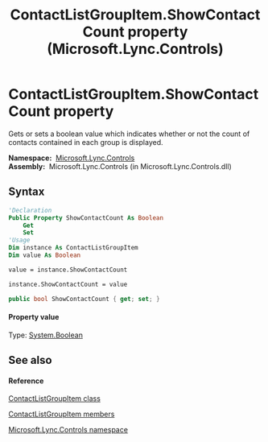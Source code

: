 ﻿---
title: ContactListGroupItem.ShowContactCount property  (Microsoft.Lync.Controls)
TOCTitle: 'ShowContactCount property '
ms:assetid: P:Microsoft.Lync.Controls.ContactListGroupItem.ShowContactCount_DI_3_UC_OCS14MrefLyncWPF
ms:mtpsurl: https://msdn.microsoft.com/en-us/library/microsoft.lync.controls.contactlistgroupitem.showcontactcount_di_3_uc_ocs14mreflyncwpf(v=office.15)
ms:contentKeyID: 48602031
ms.date: 07/28/2014
mtps_version: v=office.15
f1_keywords:
- Microsoft.Lync.Controls.ContactListGroupItem.ShowContactCount
dev_langs:
- CSharp
- JScript
- VB
- other
---

# ContactListGroupItem.ShowContactCount property

Gets or sets a boolean value which indicates whether or not the count of contacts contained in each group is displayed.

**Namespace:**  [Microsoft.Lync.Controls](microsoft-lync-controls-namespace_1.md)  
**Assembly:**  Microsoft.Lync.Controls (in Microsoft.Lync.Controls.dll)

## Syntax

``` vb
'Declaration
Public Property ShowContactCount As Boolean
    Get
    Set
'Usage
Dim instance As ContactListGroupItem
Dim value As Boolean

value = instance.ShowContactCount

instance.ShowContactCount = value
```

``` csharp
public bool ShowContactCount { get; set; }
```

#### Property value

Type: [System.Boolean](http://msdn2.microsoft.com/en-us/library/a28wyd50)  

## See also

#### Reference

[ContactListGroupItem class](contactlistgroupitem-class-microsoft-lync-controls_1.md)

[ContactListGroupItem members](contactlistgroupitem-members-microsoft-lync-controls_1.md)

[Microsoft.Lync.Controls namespace](microsoft-lync-controls-namespace_1.md)

